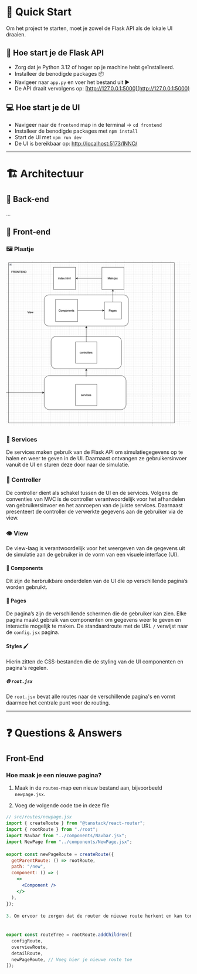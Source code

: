 # 🚀 Quick Start

Om het project te starten, moet je zowel de Flask API als de lokale UI draaien.

## 🐍 Hoe start je de Flask API
- Zorg dat je Python 3.12 of hoger op je machine hebt geïnstalleerd.
- Installeer de benodigde packages 📦
- Navigeer naar `app.py` en voer het bestand uit ▶
- De API draait vervolgens op: [http://127.0.0.1:5000](http://127.0.0.1:5000)

## 💻 Hoe start je de UI
- Navigeer naar de `frontend` map in de terminal → `cd frontend`
- Installeer de benodigde packages met `npm install` 
- Start de UI met `npm run dev` 
- De UI is bereikbaar op: [http://localhost:5173/INNO/](http://localhost:5173/INNO/)

---

# 🏗️ Architectuur

## 🔧 Back-end
...

## 🎨 Front-end

### 🖼️ Plaatje
![img_1.png](img_1.png)

### 🔄 Services
De services maken gebruik van de Flask API om simulatiegegevens op te halen en weer te geven in de UI. Daarnaast ontvangen ze gebruikersinvoer vanuit de UI en sturen deze door naar de simulatie.

### 🧭 Controller
De controller dient als schakel tussen de UI en de services. Volgens de conventies van MVC is de controller verantwoordelijk voor het afhandelen van gebruikersinvoer en het aanroepen van de juiste services. Daarnaast presenteert de controller de verwerkte gegevens aan de gebruiker via de view.

### 👁️ View
De view-laag is verantwoordelijk voor het weergeven van de gegevens uit de simulatie aan de gebruiker in de vorm van een visuele interface (UI).

#### 🧩 Components
Dit zijn de herbruikbare onderdelen van de UI die op verschillende pagina’s worden gebruikt.

#### 📄 Pages
De pagina’s zijn de verschillende schermen die de gebruiker kan zien. Elke pagina maakt gebruik van componenten om gegevens weer te geven en interactie mogelijk te maken. De standaardroute met de URL `/` verwijst naar de `config.jsx` pagina.

#### Styles 🖌️
Hierin zitten de CSS-bestanden die de styling van de UI componenten en pagina's regelen.

##### 🌐 `root.jsx`
De `root.jsx` bevat alle routes naar de verschillende pagina's en vormt daarmee het centrale punt voor de routing.

---

# ❓ Questions & Answers

## Front-End

### Hoe maak je een nieuwe pagina?

1. Maak in de `routes`-map een nieuw bestand aan, bijvoorbeeld `newpage.jsx`.

2. Voeg de volgende code toe in deze file

```jsx
// src/routes/newpage.jsx
import { createRoute } from "@tanstack/react-router";
import { rootRoute } from "./root";
import Navbar from "../components/Navbar.jsx";
import NewPage from "../components/NewPage.jsx";

export const newPageRoute = createRoute({
  getParentRoute: () => rootRoute,
  path: "/new",
  component: () => (
    <>
      <Component />
    </>
  ),
});

3. Om ervoor te zorgen dat de router de nieuwe route herkent en kan tonen, voeg je de route toe aan de `routeTree` in `route.jsx`:


export const routeTree = rootRoute.addChildren([
  configRoute,
  overviewRoute,
  detailRoute,
  newPageRoute, // Voeg hier je nieuwe route toe
]);
```
